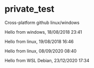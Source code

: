 # private_test
Cross-platform github linux/windows

Hello from windows, 18/08/2018 23:41

Hello from linux, 19/08/2018 16:46

Hello from linux, 08/09/2020 08:40

Hello from WSL Debian, 23/12/2020 17:34

